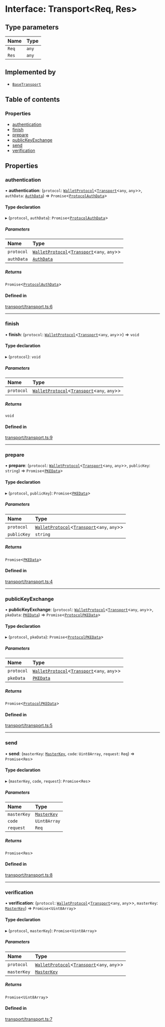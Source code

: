 # Interface: Transport<Req, Res\>

## Type parameters

| Name | Type |
| :------ | :------ |
| `Req` | `any` |
| `Res` | `any` |

## Implemented by

- [`BaseTransport`](../classes/BaseTransport.md)

## Table of contents

### Properties

- [authentication](Transport.md#authentication)
- [finish](Transport.md#finish)
- [prepare](Transport.md#prepare)
- [publicKeyExchange](Transport.md#publickeyexchange)
- [send](Transport.md#send)
- [verification](Transport.md#verification)

## Properties

### authentication

• **authentication**: (`protocol`: [`WalletProtocol`](../classes/WalletProtocol.md)<[`Transport`](Transport.md)<`any`, `any`\>\>, `authData`: [`AuthData`](AuthData.md)) => `Promise`<[`ProtocolAuthData`](ProtocolAuthData.md)\>

#### Type declaration

▸ (`protocol`, `authData`): `Promise`<[`ProtocolAuthData`](ProtocolAuthData.md)\>

##### Parameters

| Name | Type |
| :------ | :------ |
| `protocol` | [`WalletProtocol`](../classes/WalletProtocol.md)<[`Transport`](Transport.md)<`any`, `any`\>\> |
| `authData` | [`AuthData`](AuthData.md) |

##### Returns

`Promise`<[`ProtocolAuthData`](ProtocolAuthData.md)\>

#### Defined in

[transport/transport.ts:6](https://gitlab.com/i3-market/code/wp3/t3.2/i3m-wallet-monorepo/-/blob/b4baccf/packages/wallet-protocol/src/ts/transport/transport.ts#L6)

___

### finish

• **finish**: (`protocol`: [`WalletProtocol`](../classes/WalletProtocol.md)<[`Transport`](Transport.md)<`any`, `any`\>\>) => `void`

#### Type declaration

▸ (`protocol`): `void`

##### Parameters

| Name | Type |
| :------ | :------ |
| `protocol` | [`WalletProtocol`](../classes/WalletProtocol.md)<[`Transport`](Transport.md)<`any`, `any`\>\> |

##### Returns

`void`

#### Defined in

[transport/transport.ts:9](https://gitlab.com/i3-market/code/wp3/t3.2/i3m-wallet-monorepo/-/blob/b4baccf/packages/wallet-protocol/src/ts/transport/transport.ts#L9)

___

### prepare

• **prepare**: (`protocol`: [`WalletProtocol`](../classes/WalletProtocol.md)<[`Transport`](Transport.md)<`any`, `any`\>\>, `publicKey`: `string`) => `Promise`<[`PKEData`](PKEData.md)\>

#### Type declaration

▸ (`protocol`, `publicKey`): `Promise`<[`PKEData`](PKEData.md)\>

##### Parameters

| Name | Type |
| :------ | :------ |
| `protocol` | [`WalletProtocol`](../classes/WalletProtocol.md)<[`Transport`](Transport.md)<`any`, `any`\>\> |
| `publicKey` | `string` |

##### Returns

`Promise`<[`PKEData`](PKEData.md)\>

#### Defined in

[transport/transport.ts:4](https://gitlab.com/i3-market/code/wp3/t3.2/i3m-wallet-monorepo/-/blob/b4baccf/packages/wallet-protocol/src/ts/transport/transport.ts#L4)

___

### publicKeyExchange

• **publicKeyExchange**: (`protocol`: [`WalletProtocol`](../classes/WalletProtocol.md)<[`Transport`](Transport.md)<`any`, `any`\>\>, `pkeData`: [`PKEData`](PKEData.md)) => `Promise`<[`ProtocolPKEData`](ProtocolPKEData.md)\>

#### Type declaration

▸ (`protocol`, `pkeData`): `Promise`<[`ProtocolPKEData`](ProtocolPKEData.md)\>

##### Parameters

| Name | Type |
| :------ | :------ |
| `protocol` | [`WalletProtocol`](../classes/WalletProtocol.md)<[`Transport`](Transport.md)<`any`, `any`\>\> |
| `pkeData` | [`PKEData`](PKEData.md) |

##### Returns

`Promise`<[`ProtocolPKEData`](ProtocolPKEData.md)\>

#### Defined in

[transport/transport.ts:5](https://gitlab.com/i3-market/code/wp3/t3.2/i3m-wallet-monorepo/-/blob/b4baccf/packages/wallet-protocol/src/ts/transport/transport.ts#L5)

___

### send

• **send**: (`masterKey`: [`MasterKey`](../classes/MasterKey.md), `code`: `Uint8Array`, `request`: `Req`) => `Promise`<`Res`\>

#### Type declaration

▸ (`masterKey`, `code`, `request`): `Promise`<`Res`\>

##### Parameters

| Name | Type |
| :------ | :------ |
| `masterKey` | [`MasterKey`](../classes/MasterKey.md) |
| `code` | `Uint8Array` |
| `request` | `Req` |

##### Returns

`Promise`<`Res`\>

#### Defined in

[transport/transport.ts:8](https://gitlab.com/i3-market/code/wp3/t3.2/i3m-wallet-monorepo/-/blob/b4baccf/packages/wallet-protocol/src/ts/transport/transport.ts#L8)

___

### verification

• **verification**: (`protocol`: [`WalletProtocol`](../classes/WalletProtocol.md)<[`Transport`](Transport.md)<`any`, `any`\>\>, `masterKey`: [`MasterKey`](../classes/MasterKey.md)) => `Promise`<`Uint8Array`\>

#### Type declaration

▸ (`protocol`, `masterKey`): `Promise`<`Uint8Array`\>

##### Parameters

| Name | Type |
| :------ | :------ |
| `protocol` | [`WalletProtocol`](../classes/WalletProtocol.md)<[`Transport`](Transport.md)<`any`, `any`\>\> |
| `masterKey` | [`MasterKey`](../classes/MasterKey.md) |

##### Returns

`Promise`<`Uint8Array`\>

#### Defined in

[transport/transport.ts:7](https://gitlab.com/i3-market/code/wp3/t3.2/i3m-wallet-monorepo/-/blob/b4baccf/packages/wallet-protocol/src/ts/transport/transport.ts#L7)
